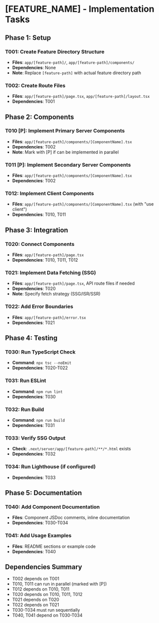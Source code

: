 # [FEATURE_NAME] - Implementation Tasks

## Phase 1: Setup

### T001: Create Feature Directory Structure
- **Files**: `app/[feature-path]/`, `app/[feature-path]/components/`
- **Dependencies**: None
- **Note**: Replace `[feature-path]` with actual feature directory path

### T002: Create Route Files
- **Files**: `app/[feature-path]/page.tsx`, `app/[feature-path]/layout.tsx`
- **Dependencies**: T001

## Phase 2: Components

### T010 [P]: Implement Primary Server Components
- **Files**: `app/[feature-path]/components/[ComponentName].tsx`
- **Dependencies**: T002
- **Note**: Mark with [P] if can be implemented in parallel

### T011 [P]: Implement Secondary Server Components
- **Files**: `app/[feature-path]/components/[ComponentName].tsx`
- **Dependencies**: T002

### T012: Implement Client Components
- **Files**: `app/[feature-path]/components/[ComponentName].tsx` (with "use client")
- **Dependencies**: T010, T011

## Phase 3: Integration

### T020: Connect Components
- **Files**: `app/[feature-path]/page.tsx`
- **Dependencies**: T010, T011, T012

### T021: Implement Data Fetching (SSG)
- **Files**: `app/[feature-path]/page.tsx`, API route files if needed
- **Dependencies**: T020
- **Note**: Specify fetch strategy (SSG/ISR/SSR)

### T022: Add Error Boundaries
- **Files**: `app/[feature-path]/error.tsx`
- **Dependencies**: T021

## Phase 4: Testing

### T030: Run TypeScript Check
- **Command**: `npx tsc --noEmit`
- **Dependencies**: T020-T022

### T031: Run ESLint
- **Command**: `npm run lint`
- **Dependencies**: T030

### T032: Run Build
- **Command**: `npm run build`
- **Dependencies**: T031

### T033: Verify SSG Output
- **Check**: `.next/server/app/[feature-path]/**/*.html` exists
- **Dependencies**: T032

### T034: Run Lighthouse (if configured)
- **Dependencies**: T033

## Phase 5: Documentation

### T040: Add Component Documentation
- **Files**: Component JSDoc comments, inline documentation
- **Dependencies**: T030-T034

### T041: Add Usage Examples
- **Files**: README sections or example code
- **Dependencies**: T040

## Dependencies Summary

- T002 depends on T001
- T010, T011 can run in parallel (marked with [P])
- T012 depends on T010, T011
- T020 depends on T010, T011, T012
- T021 depends on T020
- T022 depends on T021
- T030-T034 must run sequentially
- T040, T041 depend on T030-T034
